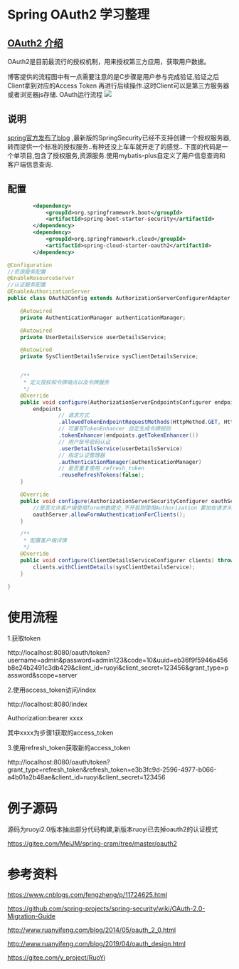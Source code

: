 # Spring OAuth2  学习整理
## [OAuth2 介绍](http://www.ruanyifeng.com/blog/2014/05/oauth_2_0.html)
OAuth2是目前最流行的授权机制，用来授权第三方应用，获取用户数据。

博客提供的流程图中有一点需要注意的是C步骤是用户参与完成验证,验证之后Client拿到对应的Access Token 再进行后续操作.这时Client可以是第三方服务器或者浏览器js存储.
OAuth运行流程
[![](http://www.ruanyifeng.com/blogimg/asset/2014/bg2014051203.png)](http://www.ruanyifeng.com/blogimg/asset/2014/bg2014051203.png)

## 说明

[spring官方发布了blog](https://spring.io/blog/2020/04/15/announcing-the-spring-authorization-server) ,最新版的SpringSecurity已经不支持创建一个授权服务器,转而提供一个标准的授权服务..有种还没上车车就开走了的感觉..
   下面的代码是一个单项目,包含了授权服务,资源服务.使用mybatis-plus自定义了用户信息查询和客户端信息查询.

## 配置
``` xml
        <dependency>
            <groupId>org.springframework.boot</groupId>
            <artifactId>spring-boot-starter-security</artifactId>
        </dependency>
        <dependency>
            <groupId>org.springframework.cloud</groupId>
            <artifactId>spring-cloud-starter-oauth2</artifactId>
        </dependency>
```

``` java
@Configuration
//资源服务配置
@EnableResourceServer
//认证服务配置
@EnableAuthorizationServer
public class OAuth2Config extends AuthorizationServerConfigurerAdapter {

    @Autowired
    private AuthenticationManager authenticationManager;

    @Autowired
    private UserDetailsService userDetailsService;

    @Autowired
    private SysClientDetailsService sysClientDetailsService;


    /**
     * 定义授权和令牌端点以及令牌服务
     */
    @Override
    public void configure(AuthorizationServerEndpointsConfigurer endpoints) {
        endpoints
                // 请求方式
                .allowedTokenEndpointRequestMethods(HttpMethod.GET, HttpMethod.POST)
                // 可重写TokenEnhancer 自定生成令牌规则
                .tokenEnhancer(endpoints.getTokenEnhancer())
                // 用户账号密码认证
                .userDetailsService(userDetailsService)
                // 指定认证管理器
                .authenticationManager(authenticationManager)
                // 是否重复使用 refresh_token
                .reuseRefreshTokens(false);
    }

    @Override
    public void configure(AuthorizationServerSecurityConfigurer oauthServer) {
        //是否允许客户端使用form参数提交,不开启则使用Authorization 要加在请求头中，格式为 Basic 空格 base64(clientId:clientSecret)
        oauthServer.allowFormAuthenticationForClients();
    }

    /**
     * 配置客户端详情
     */
    @Override
    public void configure(ClientDetailsServiceConfigurer clients) throws Exception {
        clients.withClientDetails(sysClientDetailsService);
    }

}
```
# 使用流程
1.获取token

http://localhost:8080/oauth/token?username=admin&password=admin123&code=10&uuid=eb36f9f5946a456b8e24b2491c3db429&client_id=ruoyi&client_secret=123456&grant_type=password&scope=server

2.使用access_token访问/index

http://localhost:8080/index

Authorization:bearer xxxx

其中xxxx为步骤1获取的access_token


3.使用refresh_token获取新的access_token

http://localhost:8080/oauth/token?grant_type=refresh_token&refresh_token=e3b3fc9d-2596-4977-b066-a4b01a2b48ae&client_id=ruoyi&client_secret=123456

# 例子源码
源码为ruoyi2.0版本抽出部分代码构建,新版本ruoyi已去掉oauth2的认证模式

https://gitee.com/MeiJM/spring-cram/tree/master/oauth2

# 参考资料
https://www.cnblogs.com/fengzheng/p/11724625.html

https://github.com/spring-projects/spring-security/wiki/OAuth-2.0-Migration-Guide

http://www.ruanyifeng.com/blog/2014/05/oauth_2_0.html

http://www.ruanyifeng.com/blog/2019/04/oauth_design.html

https://gitee.com/y_project/RuoYi